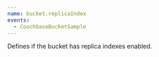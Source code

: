 ```yaml
---
name: bucket.replicaIndex
events:
  - CouchbaseBucketSample
---
```


Defines if the bucket has replica indexes enabled.